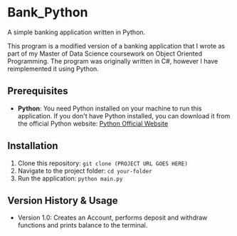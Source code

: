 # Bank_Python
A simple banking application written in Python. 

This program is a modified version of a banking application that I wrote as part of my Master of Data Science coursework on Object Oriented Programming.
The program was originally written in C#, however I have reimplemented it using Python.

## Prerequisites
- **Python**: You need Python installed on your machine to run this application. If you don't have Python installed, you can download it from the official Python website:
  [Python Official Website](https://www.python.org/downloads/)

## Installation

1. Clone this repository: `git clone (PROJECT URL GOES HERE)`
2. Navigate to the project folder: `cd your-folder`
3. Run the application: `python main.py`

## Version History & Usage

- Version 1.0: Creates an Account, performs deposit and withdraw functions and prints balance to the terminal.
